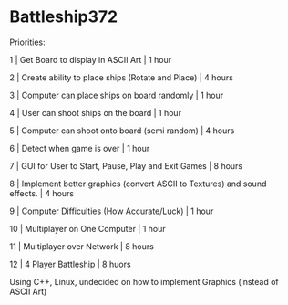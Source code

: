 # Battleship372

Priorities:

1 |
Get Board to display in ASCII Art |
1 hour

2 |
Create ability to place ships (Rotate and Place) |
4 hours

3 |
Computer can place ships on board randomly |
1 hour

4 |
User can shoot ships on the board |
1 hour

5 |
Computer can shoot onto board (semi random) |
4 hours

6 |
Detect when game is over |
1 hour

7 |
GUI for User to Start, Pause, Play and Exit Games |
8 hours

8 |
Implement better graphics (convert ASCII to Textures) and sound effects. |
4 hours

9 |
Computer Difficulties (How Accurate/Luck) |
1 hour

10 |
Multiplayer on One Computer  |
1 hour

11 |
Multiplayer over Network |
8 hours

12 |
4 Player Battleship |
8 huors

Using C++, Linux, undecided on how to implement Graphics (instead of ASCII Art)
